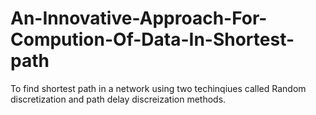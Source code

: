 # An-Innovative-Approach-For-Compution-Of-Data-In-Shortest-path
To find shortest path in a network using two techinqiues called Random discretization and path delay discreization methods.
